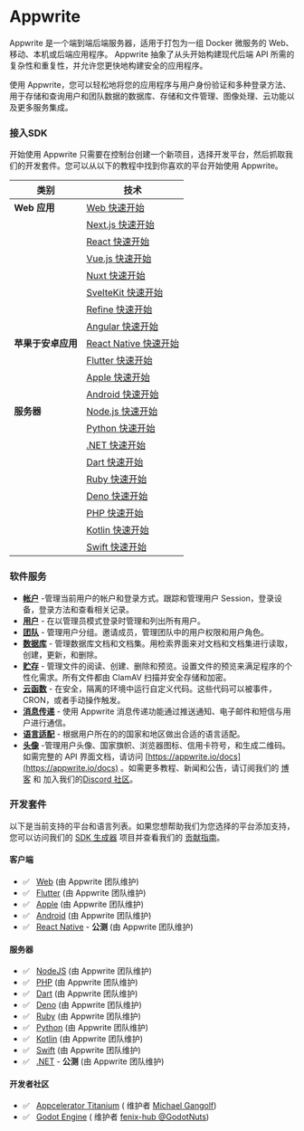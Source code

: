 # Appwrite

Appwrite 是一个端到端后端服务器，适用于打包为一组 Docker 微服务的 Web、移动、本机或后端应用程序。 Appwrite 抽象了从头开始构建现代后端
API 所需的复杂性和重复性，并允许您更快地构建安全的应用程序。

使用 Appwrite，您可以轻松地将您的应用程序与用户身份验证和多种登录方法、用于存储和查询用户和团队数据的数据库、存储和文件管理、图像处理、云功能以及更多服务集成。

### 接入SDK

开始使用 Appwrite 只需要在控制台创建一个新项目，选择开发平台，然后抓取我们的开发套件。您可以从以下的教程中找到你喜欢的平台开始使用
Appwrite。

| 类别          | 技术                                                   |
|-------------|------------------------------------------------------|
| **Web 应用**  | [Web 快速开始](/docs/quick-starts/web)                   |
|             | [Next.js 快速开始](/docs/quick-starts/nextjs)            |
|             | [React 快速开始](/docs/quick-starts/react)               |
|             | [Vue.js 快速开始](/docs/quick-starts/vue)                |
|             | [Nuxt 快速开始](/docs/quick-starts/nuxt)                 |
|             | [SvelteKit 快速开始](/docs/quick-starts/sveltekit)       |
|             | [Refine 快速开始](/docs/quick-starts/refine)             |
|             | [Angular 快速开始](/docs/quick-starts/angular)           |
| **苹果于安卓应用** | [React Native 快速开始](/docs/quick-starts/react-native) |
|             | [Flutter 快速开始](/docs/quick-starts/flutter)           |
|             | [Apple 快速开始](/docs/quick-starts/apple)               |
|             | [Android 快速开始](/docs/quick-starts/android)           |
| **服务器**     | [Node.js 快速开始](/docs/quick-starts/node)              |
|             | [Python 快速开始](/docs/quick-starts/python)             |
|             | [.NET 快速开始](/docs/quick-starts/dotnet)               |
|             | [Dart 快速开始](/docs/quick-starts/dart)                 |
|             | [Ruby 快速开始](/docs/quick-starts/ruby)                 |
|             | [Deno 快速开始](/docs/quick-starts/deno)                 |
|             | [PHP 快速开始](/docs/quick-starts/php)                   |
|             | [Kotlin 快速开始](/docs/quick-starts/kotlin)             |
|             | [Swift 快速开始](/docs/quick-starts/swift)               |

### 软件服务

* [**帐户**](https://appwrite.io/docs/references/cloud/client-web/account) -管理当前用户的帐户和登录方式。跟踪和管理用户
  Session，登录设备，登录方法和查看相关记录。
* [**用户**](https://appwrite.io/docs/server/users) - 在以管理员模式登录时管理和列出所有用户。
* [**团队**](https://appwrite.io/docs/references/cloud/client-web/teams) - 管理用户分组。邀请成员，管理团队中的用户权限和用户角色。
* [**数据库**](https://appwrite.io/docs/references/cloud/client-web/databases) -
  管理数据库文档和文档集。用检索界面来对文档和文档集进行读取，创建，更新，和删除。
* [**贮存**](https://appwrite.io/docs/references/cloud/client-web/storage) - 管理文件的阅读、创建、删除和预览。设置文件的预览来满足程序的个性化需求。所有文件都由
  ClamAV 扫描并安全存储和加密。
* [**云函数**](https://appwrite.io/docs/server/functions) - 在安全，隔离的环境中运行自定义代码。这些代码可以被事件，CRON，或者手动操作触发。
* [**消息传递**](https://appwrite.io/docs/references/cloud/client-web/messaging) - 使用 Appwrite
  消息传递功能通过推送通知、电子邮件和短信与用户进行通信。
* [**语言适配**](https://appwrite.io/docs/references/cloud/client-web/locale) - 根据用户所在的的国家和地区做出合适的语言适配。
* [**头像**](https://appwrite.io/docs/references/cloud/client-web/avatars) -管理用户头像、国家旗帜、浏览器图标、信用卡符号，和生成二维码。
  如需完整的 API 界面文档，请访问 [https://appwrite.io/docs](https://appwrite.io/docs)
  。如需更多教程、新闻和公告，请订阅我们的 [博客](https://medium.com/appwrite-io) 和
  加入我们的[Discord 社区](https://discord.gg/GSeTUeA)。

### 开发套件

以下是当前支持的平台和语言列表。如果您想帮助我们为您选择的平台添加支持，您可以访问我们的 [SDK 生成器](https://github.com/appwrite/sdk-generator)
项目并查看我们的 [贡献指南](https://github.com/appwrite/sdk-generator/blob/master/CONTRIBUTING.md)。

#### 客户端

* ✅ &nbsp; [Web](https://github.com/appwrite/sdk-for-web) (由 Appwrite 团队维护)
* ✅ &nbsp; [Flutter](https://github.com/appwrite/sdk-for-flutter) (由 Appwrite 团队维护)
* ✅ &nbsp; [Apple](https://github.com/appwrite/sdk-for-apple) (由 Appwrite 团队维护)
* ✅ &nbsp; [Android](https://github.com/appwrite/sdk-for-android) (由 Appwrite 团队维护)
* ✅ &nbsp; [React Native](https://github.com/appwrite/sdk-for-react-native) - **公测** (由 Appwrite 团队维护)

#### 服务器

* ✅ &nbsp; [NodeJS](https://github.com/appwrite/sdk-for-node) (由 Appwrite 团队维护)
* ✅ &nbsp; [PHP](https://github.com/appwrite/sdk-for-php) (由 Appwrite 团队维护)
* ✅ &nbsp; [Dart](https://github.com/appwrite/sdk-for-dart) (由 Appwrite 团队维护)
* ✅ &nbsp; [Deno](https://github.com/appwrite/sdk-for-deno) (由 Appwrite 团队维护)
* ✅ &nbsp; [Ruby](https://github.com/appwrite/sdk-for-ruby) (由 Appwrite 团队维护)
* ✅ &nbsp; [Python](https://github.com/appwrite/sdk-for-python) (由 Appwrite 团队维护)
* ✅ &nbsp; [Kotlin](https://github.com/appwrite/sdk-for-kotlin) (由 Appwrite 团队维护)
* ✅ &nbsp; [Swift](https://github.com/appwrite/sdk-for-swift) (由 Appwrite 团队维护)
* ✅ &nbsp; [.NET](https://github.com/appwrite/sdk-for-dotnet) - **公测** (由 Appwrite 团队维护)

#### 开发者社区

* ✅ &nbsp; [Appcelerator Titanium](https://github.com/m1ga/ti.appwrite) (
  维护者 [Michael Gangolf](https://github.com/m1ga/))
* ✅ &nbsp; [Godot Engine](https://github.com/GodotNuts/appwrite-sdk) (
  维护者 [fenix-hub @GodotNuts](https://github.com/fenix-hub))
